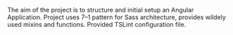 The aim of the project is to structure and initial setup an Angular Application. Project uses 7–1 pattern for Sass architecture, provides wildely used mixins and functions. Provided TSLint configuration file.
